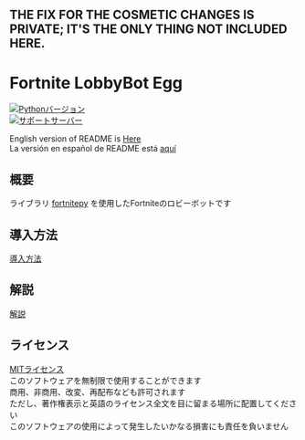 ## THE FIX FOR THE COSMETIC CHANGES IS PRIVATE; IT'S THE ONLY THING NOT INCLUDED HERE.

# Fortnite LobbyBot Egg
[![Pythonバージョン](https://img.shields.io/badge/3.9-blue)](https://www.python.org/downloads/release/python-3913/)  
[![サポートサーバー](https://discordapp.com/api/guilds/926816871989252157/widget.png?style=banner2)](https://discord.gg/NEnka5N](https://discord.gg/huguitis-nodes1free-hosting-926816871989252157))

English version of README is [Here](README.md)  
La versión en español de README está [aquí](README_ES.md)  

## 概要
ライブラリ [fortnitepy](https://github.com/Terbau/fortnitepy "github.com/Terbau/fortnitepy") を使用したFortniteのロビーボットです  

## 導入方法
[導入方法](docs/ja/setup.md "setup.md")  

## 解説
[解説](docs/ja/docs.md "docs.md")

## ライセンス
[MITライセンス](LICENSE "ライセンス")  
このソフトウェアを無制限で使用することができます  
商用、非商用、改変、再配布なども許可されます  
ただし、著作権表示と英語のライセンス全文を目に留まる場所に配置してください  
このソフトウェアの使用によって発生したいかなる損害にも責任を負いません
